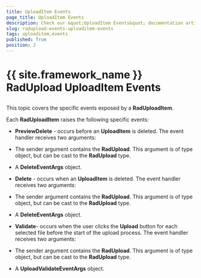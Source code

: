 ```yaml
---
title: UploadItem Events
page_title: UploadItem Events
description: Check our &quot;UploadItem Events&quot; documentation article for the RadUpload {{ site.framework_name }} control.
slug: radupload-events-uploaditem-events
tags: uploaditem,events
published: True
position: 2
---
```


# {{ site.framework_name }} RadUpload UploadItem Events



## 

This topic covers the specific events exposed by a __RadUploadItem__.

Each __RadUploadItem__ raises the following specific events:

* __PreviewDelete__ - occurs before an __UploadItem__ is deleted. The event handler receives two arguments: 


* The sender argument contains the __RadUpload__. This argument is of type object, but can be cast to the __RadUpload__ type.

* A __DeleteEventArgs__ object.

* __Delete__ - occurs when an __UploadItem__ is deleted. The event handler receives two arguments: 


* The sender argument contains the __RadUpload__. This argument is of type object, but can be cast to the __RadUpload__ type.

* A __DeleteEventArgs__ object.

* __Validate__- occurs when the user clicks the __Upload__ button for each selected file before the start of the upload process. The event handler receives two arguments: 


* The sender argument contains the __RadUpload__. This argument is of type object, but can be cast to the __RadUpload__ type.

* A __UploadValidateEventArgs__ object.
